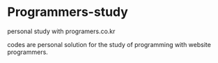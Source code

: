 # Programmers-study
personal study with programers.co.kr


codes are personal solution for the study of programming with website  programmers.
